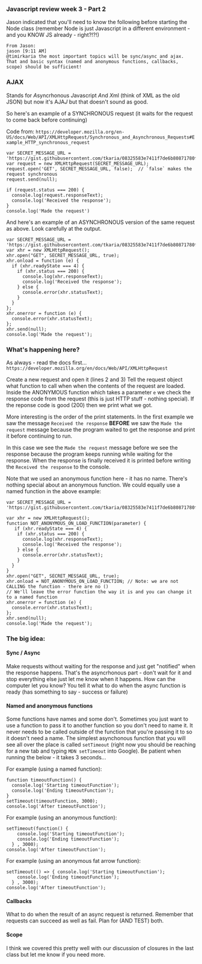 ### Javascript review week 3 - Part 2
Jason indicated that you'll need to know the following before starting the Node class (remember Node is just Javascript in a different environment - and you KNOW JS already - right?!?!)

``` 
From Jason:
jason [9:11 AM] 
@timirkaria the most important topics will be sync/async and ajax. That and basic syntax (named and anonymous functions, callbacks, scope) should be sufficient!
```

### AJAX
Stands for *A*syncrhonous *J*avascript *A*nd *X*ml (think of XML as the old JSON) but now it's AJA*J* but that doesn't sound as good. 

So here's an example of a SYNCHRONOUS request (it waits for the request to come back before continuing)

Code from: `https://developer.mozilla.org/en-US/docs/Web/API/XMLHttpRequest/Synchronous_and_Asynchronous_Requests#Example_HTTP_synchronous_request`

```
var SECRET_MESSAGE_URL = 'https://gist.githubusercontent.com/tkaria/08325583e7411f7de6b80871780fd917/raw/61dae2869ae5013652bbeba1da2487097d8869b1/SecretMessage.txt'
var request = new XMLHttpRequest(SECRET_MESSAGE_URL);
request.open('GET', SECRET_MESSAGE_URL, false);  // `false` makes the request synchronous
request.send(null);

if (request.status === 200) {
  console.log(request.responseText);
  console.log('Received the response');
}
console.log('Made the request')

```

And here's an example of an ASYNCHRONOUS version of the same request as above. Look carefully at the output. 

```
var SECRET_MESSAGE_URL = 'https://gist.githubusercontent.com/tkaria/08325583e7411f7de6b80871780fd917/raw/61dae2869ae5013652bbeba1da2487097d8869b1/SecretMessage.txt'
var xhr = new XMLHttpRequest();
xhr.open("GET", SECRET_MESSAGE_URL, true);
xhr.onload = function (e) {
  if (xhr.readyState === 4) {
    if (xhr.status === 200) {
      console.log(xhr.responseText);
      console.log('Received the response');
    } else {
      console.error(xhr.statusText);
    }
  }
};
xhr.onerror = function (e) {
  console.error(xhr.statusText);
};
xhr.send(null);
console.log('Made the request');
```

### What's happening here? 
As always - read the docs first...
`https://developer.mozilla.org/en/docs/Web/API/XMLHttpRequest` 

Create a new request and open it (lines 2 and 3)
Tell the request object what function to call when when the contents of the request are loaded. Inside the ANONYMOUS function which takes a parameter `e` we check the response code from the request (this is just HTTP stuff - nothing special). If the reponse code is good (200) then we print what we got. 

More interesting is the order of the print statements. In the first example we saw the message `Received the response` **BEFORE** we saw the `Made the request` message because the program waited to get the response and print it before continuing to run. 

In this case we see the `Made the request` message before we see the response because the program keeps running while waiting for the response. When the response is finally received it is printed before writing the `Received the response` to the console. 

Note that we used an anonymous function here - it has no name. There's nothing special about an anonymous function. We could equally use a named function in the above example:

```
var SECRET_MESSAGE_URL = 'https://gist.githubusercontent.com/tkaria/08325583e7411f7de6b80871780fd917/raw/61dae2869ae5013652bbeba1da2487097d8869b1/SecretMessage.txt'

var xhr = new XMLHttpRequest();
function NOT_ANONYMOUS_ON_LOAD_FUNCTION(parameter) {
   if (xhr.readyState === 4) {
    if (xhr.status === 200) {
      console.log(xhr.responseText);
      console.log('Received the response');
    } else {
      console.error(xhr.statusText);
    }
  }
}
xhr.open("GET", SECRET_MESSAGE_URL, true);
xhr.onload = NOT_ANONYMOUS_ON_LOAD_FUNCTION; // Note: we are not CALLING the function - there are no () 
// We'll leave the error function the way it is and you can change it to a named function
xhr.onerror = function (e) {
  console.error(xhr.statusText);
};
xhr.send(null);
console.log('Made the request');

```

### The big idea: 

#### Sync / Async 
Make requests without waiting for the response and just get "notified" when the response happens. That's the asyncrhonous part - don't wait for it and stop everything else just let me know when it happens. How can the computer let you know? You tell it what to do when the async function is ready (has something to say - success or failure) 

#### Named and anonymous functions
Some functions have names and some don't. Sometimes you just want to use a function to pass it to another function so you don't need to name it. It never needs to be called outside of the function that you're passing it to so it doesn't need a name. 
The simplest asynchonous function that you will see all over the place is called `setTimeout` (right now you should be reaching for a new tab and typing `MDN setTimeout` into Google). Be patient when running the below - it takes 3 seconds...

For example (using a named function):
```
function timeoutFunction() {
  console.log('Starting timeoutFunction');
  console.log('Ending timeoutFunction');
}
setTimeout(timeoutFunction, 3000);
console.log('After timeoutFunction');
```

For example (using an anonymous function):
```
setTimeout(function() {
    console.log('Starting timeoutFunction');
    console.log('Ending timeoutFunction');
  } , 3000);
console.log('After timeoutFunction');
```

For example (using an anonymous fat arrow function):
```
setTimeout(() => { console.log('Starting timeoutFunction');
    console.log('Ending timeoutFunction');
  } , 3000);
console.log('After timeoutFunction');
```

#### Callbacks
What to do when the result of an async request is returned. Remember that requests can succeed as well as fail. Plan for (AND TEST) both.

#### Scope
I think we covered this pretty well with our discussion of closures in the last class but let me know if you need more. 


